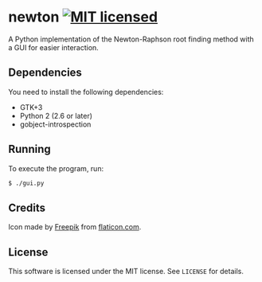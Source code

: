 # newton [![MIT licensed](https://img.shields.io/badge/license-MIT-blue.svg)](./LICENSE)

A Python implementation of the Newton-Raphson root finding method with a GUI for easier interaction.

## Dependencies

You need to install the following dependencies:

- GTK+3
- Python 2 (2.6 or later)
- gobject-introspection

## Running

To execute the program, run:

```sh
$ ./gui.py
```

## Credits

Icon made by [Freepik](http://www.freepik.com/) from [flaticon.com](www.flaticon.com).

## License

This software is licensed under the MIT license. See `LICENSE` for details.

